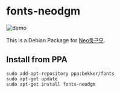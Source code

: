 # fonts-neodgm

![demo](http://d.iostream.kr/files/neodgm_demo.png)

This is a Debian Package for [Neo둥근모](https://github.com/Dalgona/neodgm).

## Install from PPA
```
sudo add-apt-repository ppa:bekker/fonts
sudo apt-get update
sudo apt-get install fonts-neodgm
```

